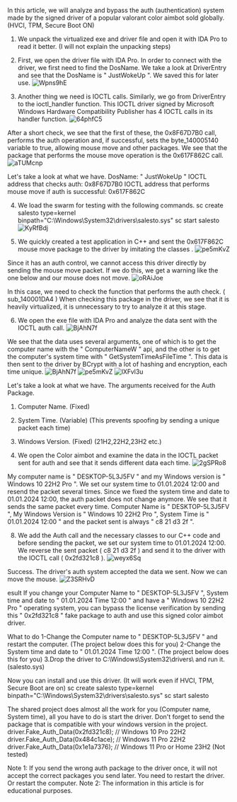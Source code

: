 In this article, we will analyze and bypass the auth (authentication) system made by the signed driver of a popular valorant color aimbot sold globally. (HVCI, TPM, Secure Boot ON)

1. We unpack the virtualized exe and driver file and open it with IDA Pro to read it better. (I will not explain the unpacking steps)

2. First, we open the driver file with IDA Pro. In order to connect with the driver, we first need to find the DosName. We take a look at DriverEntry and see that the DosName is " JustWokeUp
". We saved this for later use.
![Wpns9hE](https://github.com/user-attachments/assets/3fcaf14c-1262-43b1-8f0f-66f1917dedc1)

3. Another thing we need is IOCTL calls. Similarly, we go from DriverEntry to the ioctl_handler function.
This IOCTL driver signed by Microsoft Windows Hardware Compatibility Publisher has 4 IOCTL calls in its handler function.
![64phfC5](https://github.com/user-attachments/assets/e1ccf218-369d-4e49-955b-d28f9c9eeb9b)

After a short check, we see that the first of these, the 0x8F67D7B0 call, performs the auth operation and, if successful, sets the byte_140005140 variable to true, allowing mouse move and other packages. We see
that the package that performs the mouse move operation is the 0x617F862C call.
![aTUMcnp](https://github.com/user-attachments/assets/aa3724ba-8d0c-4ddb-bfb2-2968c40b2b96)

Let's take a look at what we have.
DosName: " JustWokeUp "
IOCTL address that checks auth: 0x8F67D7B0
IOCTL address that performs mouse move if auth is successful: 0x617F862C

4. We load the swarm for testing with the following commands.
sc create salesto type=kernel binpath="C:\Windows\System32\drivers\salesto.sys"
sc start salesto
![KyRfBdj](https://github.com/user-attachments/assets/6cf17c5a-8e76-4e3e-9089-44250ffe9453)

5. We quickly created a test application in C++ and sent the 0x617F862C mouse move package to the driver by imitating the classes .
![pe5mKvZ](https://github.com/user-attachments/assets/356b2365-e2f4-4308-a082-4c1ea407aac1)

Since it has an auth control, we cannot access this driver directly by sending the mouse move packet. If we do this, we get a warning like the one below and our mouse does not move.
![oRAiJoe](https://github.com/user-attachments/assets/619d17e0-c6e5-4751-9bf7-97c8eeb49e09)

In this case, we need to check the function that performs the auth check. ( sub_140001DA4 )
When checking this package in the driver, we see that it is heavily virtualized, it is unnecessary to try to analyze it at this stage.

6. We open the exe file with IDA Pro and analyze the data sent with the IOCTL auth call.
![BjAhN7f](https://github.com/user-attachments/assets/2b5ec532-9a8e-403c-b7dd-debc76bb3e55)

We see that the data uses several arguments, one of which is to get the computer name with the " ComputerNameW " api, and the other is to get the computer's system time with " GetSystemTimeAsFileTime
". This data is then sent to the driver by BCrypt with a lot of hashing and encryption, each time unique.
![BjAhN7f](https://github.com/user-attachments/assets/f899197d-54fa-4ce7-b4e2-10122100b427)
![pe5mKvZ](https://github.com/user-attachments/assets/c8f55e7b-96c1-45e9-a8e9-20b5edc5d94f)
![lXFvl3u](https://github.com/user-attachments/assets/8ddf1426-c418-4d4a-9012-f4bbea25759e)

Let's take a look at what we have.
The arguments received for the Auth Package.
1. Computer Name. (Fixed)
2. System Time. (Variable) (This prevents spoofing by sending a unique packet each time)
3. Windows Version. (Fixed) (21H2,22H2,23H2 etc.)

7. We open the Color aimbot and examine the data in the IOCTL packet sent for auth and see that it sends different data each time.
![2gSPRo8](https://github.com/user-attachments/assets/6594661f-50d3-4407-bbf2-dd8b83104d6a)

My computer name is " DESKTOP-5L3J5FV " and my Windows version is " Windows 10 22H2 Pro ". We set
our system time to 01.01.2024 12:00 and resend the packet several times.
Since we fixed the system time and date to 01.01.2024 12:00, the auth packet does not change anymore. We see that it sends the same packet every time.
Computer Name is " DESKTOP-5L3J5FV ", My Windows Version is " Windows 10 22H2 Pro ", System Time is " 01.01.2024 12:00 " and the packet sent is always " c8 21 d3 2f ".

8. We add the Auth call and the necessary classes to our C++ code and before sending the packet, we set our system time to 01.01.2024 12:00. We reverse the sent packet ( c8 21 d3 2f ) and send it to the driver with the IOCTL call ( 0x2fd321c8 ).
![weyx6Sq](https://github.com/user-attachments/assets/7e0a7e13-de26-48fe-baf9-6286ffeb7662)

Success. The driver's auth system accepted the data we sent. Now we can move the mouse.
![Z3SRHvD](https://github.com/user-attachments/assets/2fc59414-babe-48b5-bfe5-d569299ccbb4)

esult
If you change your Computer Name to " DESKTOP-5L3J5FV ", System time and date to " 01.01.2024 Time 12:00 " and have a " Windows 10 22H2 Pro " operating system, you can bypass the license verification by sending this " 0x2fd321c8 " fake package to auth and use this signed color aimbot driver.

What to do
1-Change the Computer name to " DESKTOP-5L3J5FV " and restart the computer. (The project below does this for you)
2-Change the System time and date to " 01.01.2024 Time 12:00 ". (The project below does this for you)
3.Drop the driver to C:\Windows\System32\drivers\ and run it. (salesto.sys)

Now you can install and use this driver. (It will work even if HVCI, TPM, Secure Boot are on)
sc create salesto type=kernel binpath="C:\Windows\System32\drivers\salesto.sys"
sc start salesto

The shared project does almost all the work for you (Computer name, System time), all you have to do is start the driver. Don't forget to send the package that is compatible with your windows version in the project.
driver.Fake_Auth_Data(0x2fd321c8); // Windows 10 Pro 22H2
driver.Fake_Auth_Data(0x484c1ace); // Windows 11 Pro 22H2
driver.Fake_Auth_Data(0x1e1a7376); // Windows 11 Pro or Home 23H2 (Not tested)

Note 1: If you send the wrong auth package to the driver once, it will not accept the correct packages you send later. You need to restart the driver. Or restart the computer.
Note 2: The information in this article is for educational purposes.



